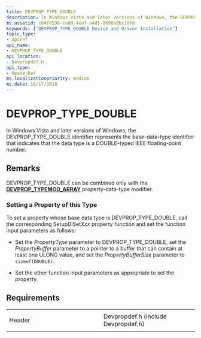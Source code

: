 ```yaml
---
title: DEVPROP_TYPE_DOUBLE
description: In Windows Vista and later versions of Windows, the DEVPROP_TYPE_DOUBLE identifier represents the base-data-type identifier that indicates that the data type is a DOUBLE-typed IEEE floating-point number.
ms.assetid: c04f8538-ce0d-4eaf-a4d5-86968dbc18fd
keywords: ["DEVPROP_TYPE_DOUBLE Device and Driver Installation"]
topic_type:
- apiref
api_name:
- DEVPROP_TYPE_DOUBLE
api_location:
- Devpropdef.h
api_type:
- HeaderDef
ms.localizationpriority: medium
ms.date: 10/17/2018
---
```


# DEVPROP_TYPE_DOUBLE


In Windows Vista and later versions of Windows, the DEVPROP_TYPE_DOUBLE identifier represents the base-data-type identifier that indicates that the data type is a DOUBLE-typed IEEE floating-point number.

Remarks
-------

DEVPROP_TYPE_DOUBLE can be combined only with the [**DEVPROP_TYPEMOD_ARRAY**](devprop-typemod-array.md) property-data-type modifier.

### Setting a Property of this Type

To set a property whose base data type is DEVPROP_TYPE_DOUBLE, call the corresponding SetupDiSet*Xxx* property function and set the function input parameters as follows:

-   Set the *PropertyType* parameter to DEVPROP_TYPE_DOUBLE, set the *PropertyBuffer* parameter to a pointer to a buffer that can contain at least one ULONG value, and set the *PropertyBufferSize* parameter to `sizeof(DOUBLE)`.

-   Set the other function input parameters as appropriate to set the property.

Requirements
------------

<table>
<colgroup>
<col width="50%" />
<col width="50%" />
</colgroup>
<tbody>
<tr class="odd">
<td align="left"><p>Header</p></td>
<td align="left">Devpropdef.h (include Devpropdef.h)</td>
</tr>
</tbody>
</table>

 

 





